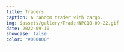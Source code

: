 ```yaml
---
title: Traders
caption: A random trader with cargo.
img: $assets/gallery/TraderNPC10-09-22.gif
date: 2022-09-10
showcase: false
color: "#000000"
---
```

